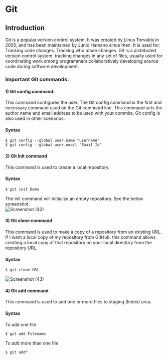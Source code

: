 # Git
## Introduction
Git is a popular version control system. It was created by Linus Torvalds in 2005, and has been maintained by Junio Hamano since then. It is used for: Tracking code changes. Tracking who made changes.
Git  is a distributed version control system: tracking changes in any set of files, usually used for coordinating work among programmers collaboratively developing source code during software development.
### Important Git commands:
#### 1) Git config command:
This command configures the user. The Git config command is the first and necessary command used on the Git command line. This command sets the author name and email address to be used with your commits. Git config is also used in other scenarios.
#### Syntax
```
$ git config --global user.name "username"  
$ git config --global user.email "Email Id"  
```
#### 2) Git Init command
This command is used to create a local repository.

#### Syntax
```
$ git init Demo  
```
The init command will initialize an empty repository. See the below screenshot.<br>
![Screenshot (42)](https://user-images.githubusercontent.com/112370237/209502447-ba05ad4e-6f3d-496e-ad5d-dd86519913b2.png)<br>
#### 3) Git clone command
This command is used to make a copy of a repository from an existing URL. If I want a local copy of my repository from GitHub, this command allows creating a local copy of that repository on your local directory from the repository URL.

#### Syntax
```
$ git clone URL  
```
![Screenshot (43)](https://user-images.githubusercontent.com/112370237/209503985-b4f74ef8-0a32-4417-a451-a20472d0c65a.png)
#### 4) Git add command
This command is used to add one or more files to staging (Index) area.
#### Syntax

To add one file
```
$ git add Filename  
```
To add more than one file
```
$ git add*
```
